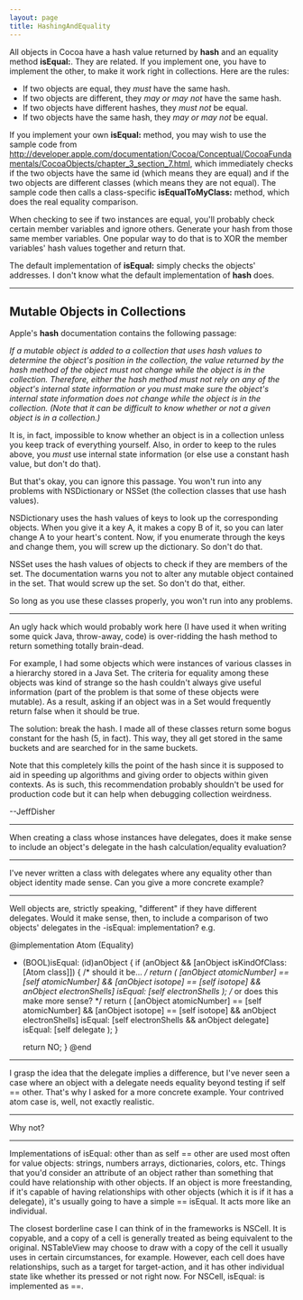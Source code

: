 ```yaml
---
layout: page
title: HashingAndEquality
---
```




All objects in Cocoa have a hash value returned by **hash** and an equality method **isEqual:**. They are related. If you implement one, you have to implement the other, to make it work right in collections. Here are the rules:


* If two objects are equal, they *must* have the same hash.
* If two objects are different, they *may or may not* have the same hash.
* If two objects have different hashes, they *must not* be equal.
* If two objects have the same hash, they *may or may not* be equal.


If you implement your own **isEqual:** method, you may wish to use the sample code from http://developer.apple.com/documentation/Cocoa/Conceptual/CocoaFundamentals/CocoaObjects/chapter_3_section_7.html, which immediately checks if the two objects have the same id (which means they are equal) and if the two objects are different classes (which means they are not equal). The sample code then calls a class-specific **isEqualToMyClass:** method, which does the real equality comparison.

When checking to see if two instances are equal, you'll probably check certain member variables and ignore others. Generate your hash from those same member variables. One popular way to do that is to XOR the member variables' hash values together and return that.

The default implementation of **isEqual:** simply checks the objects' addresses. I don't know what the default implementation of **hash** does.

----
**Mutable Objects in Collections**
----

Apple's **hash** documentation contains the following passage:

*If a mutable object is added to a collection that uses hash values to determine the object's position in the collection, the value returned by the hash method of the object must not change while the object is in the collection. Therefore, either the hash method must not rely on any of the object's internal state information or you must make sure the object's internal state information does not change while the object is in the collection. (Note that it can be difficult to know whether or not a given object is in a collection.)*

It is, in fact, impossible to know whether an object is in a collection unless you keep track of everything yourself. Also, in order to keep to the rules above, you *must* use internal state information (or else use a constant hash value, but don't do that).

But that's okay, you can ignore this passage. You won't run into any problems with NSDictionary or NSSet (the collection classes that use hash values).

NSDictionary uses the hash values of keys to look up the corresponding objects. When you give it a key A, it makes a copy B of it, so you can later change A to your heart's content. Now, if you enumerate through the keys and change them, you will screw up the dictionary. So don't do that.

NSSet uses the hash values of objects to check if they are members of the set. The documentation warns you not to alter any mutable object contained in the set. That would screw up the set. So don't do that, either.

So long as you use these classes properly, you won't run into any problems.

----

An ugly hack which would probably work here (I have used it when writing some quick Java, throw-away, code) is over-ridding the     hash method to return something totally brain-dead.

For example, I had some objects which were instances of various classes in a hierarchy stored in a Java Set.  The criteria for equality among these objects was kind of strange so the hash couldn't always give useful information (part of the problem is that some of these objects were mutable).  As a result, asking if an object was in a Set would frequently return false when it should be true.

The solution:  break the hash.  I made all of these classes return some bogus constant for the hash (5, in fact).  This way, they all get stored in the same buckets and are searched for in the same buckets.

Note that this completely kills the point of the hash since it is supposed to aid in speeding up algorithms and giving order to objects within given contexts.  As is such, this recommendation probably shouldn't be used for production code but it can help when debugging collection weirdness.

--JeffDisher

----

When creating a class whose instances have delegates, does it make sense to include an object's delegate in the hash calculation/equality evaluation?

----
I've never written a class with delegates where any equality other than object identity made sense. Can you give a more concrete example?

----

Well objects are, strictly speaking, "different" if they have different delegates. Would it make sense, then, to include a comparison of two objects' delegates in the -isEqual: implementation? e.g.
    
@implementation Atom (Equality)
- (BOOL)isEqual: (id)anObject {
	if (anObject && [anObject isKindOfClass: [Atom class]]) {
		/* should it be... */
		return  (
			[anObject atomicNumber] == [self atomicNumber] &&
			[anObject isotope] == [self isotope] &&
			anObject electronShells] isEqual: [self electronShells
		);
		/* or does this make more sense? */
		return (
			[anObject atomicNumber] == [self atomicNumber] &&
			[anObject isotope] == [self isotope] &&
			anObject electronShells] isEqual: [self electronShells &&
			anObject delegate] isEqual: [self delegate
		);
	}

	return NO;
}
@end


----
I grasp the idea that the delegate implies a difference, but I've never seen a case where an object with a delegate needs equality beyond testing if     self == other. That's why I asked for a more concrete example. Your contrived atom case is, well, not exactly realistic.

----

Why not?

----

Implementations of isEqual:  other than as     self == other are used most often for value objects:  strings, numbers arrays, dictionaries, colors, etc.  Things that you'd consider an attribute of an object rather than something that could have relationship with other objects.  If an object is more freestanding, if it's capable of having relationships with other objects (which it is if it has a delegate), it's usually going to have a simple == isEqual.  It acts more like an individual.

The closest borderline case I can think of in the frameworks is NSCell.  It is copyable, and a copy of a cell is generally treated as being equivalent to the original.  NSTableView may choose to draw with a copy of the cell it usually uses in certain circumstances, for example.  However, each cell does have relationships, such as a target for target-action, and it has other individual state like whether its pressed or not right now.  For NSCell, isEqual: is implemented as ==.

